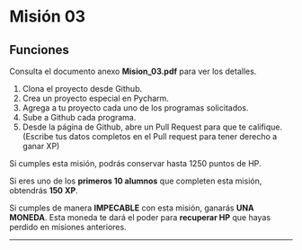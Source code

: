 # Misión 03

## Funciones

Consulta el documento anexo **Mision_03.pdf** para ver los detalles.


1. Clona el proyecto desde Github.
2. Crea un proyecto especial en Pycharm.
3. Agrega a tu proyecto cada uno de los programas solicitados.
4. Sube a Github cada programa.
5. Desde la página de Github, abre un Pull Request para que te califique. (Escribe tus datos completos en el Pull request para tener derecho a ganar XP)

Si cumples esta misión, podrás conservar hasta 1250 puntos de HP.

Si eres uno de los **primeros 10 alumnos** que completen esta misión, obtendrás **150 XP**.

Si cumples de manera **IMPECABLE** con esta misión, ganarás **UNA MONEDA**. Esta moneda te dará el poder para **recuperar HP** que hayas perdido en misiones anteriores.

***
